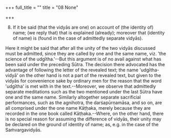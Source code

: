 +++
full_title = ""
title = "08 None"

+++


8. If it be said (that the vidyās are one) on account of (the identity of) name; (we reply that) that is explained (already); moreover that (identity of name) is (found in the case of admittedly separate vidyās).

Here it might be said that after all the unity of the two vidyās discussed must be admitted, since they are called by one and the same name, viz. 'the science of the udgītha.'--But this argument is of no avail against what has been said under the preceding Sūtra. The decision there advocated has the advantage of following the letter of the revealed text; the name 'udgītha-vidyā' on the other hand is not a part of the revealed text, but given to the vidyās for convenience sake by ordinary men for the reason that the word 'udgītha' is met with in the text.--Moreover, we observe that admittedly separate meditations such as the two mentioned under the last Sūtra have one and the same name. Similarly altogether separate sacrificial performances, such as the agnihotra, the darśapūrṇamāsa, and so on, are all comprised under the one name Kāṭḥaka, merely because they are recorded in the one book called Kāṭḥaka.--Where, on the other hand, there is no special reason for assuming the difference of vidyās, their unity may be declared on the ground of identity of name; as, e.g. in the case of the Saṁvargavidyās.

